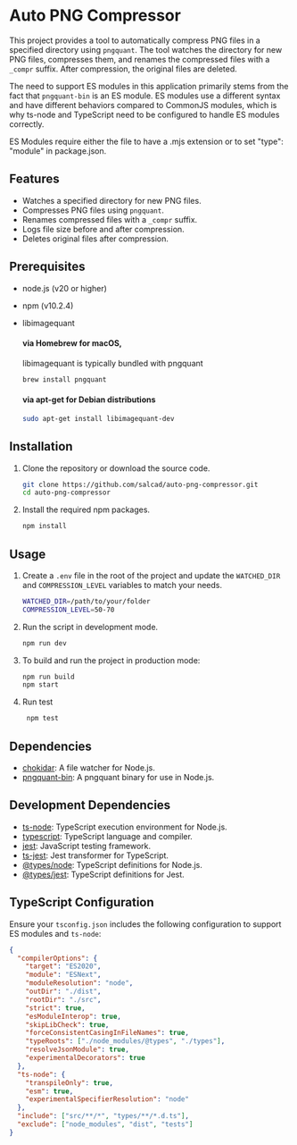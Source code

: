 # Auto PNG Compressor 

This project provides a tool to automatically compress PNG files in a specified directory using `pngquant`. The tool watches the directory for new PNG files, compresses them, and renames the compressed files with a `_compr` suffix. After compression, the original files are deleted.

The need to support ES modules in this application primarily stems from the fact that `pngquant-bin` is an ES module. ES modules use a different syntax and have different behaviors compared to CommonJS modules, which is why ts-node and TypeScript need to be configured to handle ES modules correctly. 

ES Modules require either the file to have a .mjs extension or to set "type": "module" in package.json.

## Features

- Watches a specified directory for new PNG files.
- Compresses PNG files using `pngquant`.
- Renames compressed files with a `_compr` suffix.
- Logs file size before and after compression.
- Deletes original files after compression.

## Prerequisites

- node.js (v20 or higher)
- npm (v10.2.4)
- libimagequant

    #### via Homebrew for macOS, 
    libimagequant is typically bundled with pngquant
    ```bash
    brew install pngquant
    ```

    #### via apt-get for Debian distributions
    ```bash
    sudo apt-get install libimagequant-dev
    ```

## Installation

1. Clone the repository or download the source code.

    ```bash
    git clone https://github.com/salcad/auto-png-compressor.git
    cd auto-png-compressor
    ```

2. Install the required npm packages. 

    ```bash
    npm install
    ```

## Usage

1. Create a `.env` file in the root of the project and update the `WATCHED_DIR` and `COMPRESSION_LEVEL` variables to match your needs.

    ```bash
    WATCHED_DIR=/path/to/your/folder
    COMPRESSION_LEVEL=50-70
    ```

2. Run the script in development mode.

    ```bash
    npm run dev
    ```

3. To build and run the project in production mode:

    ```bash
    npm run build
    npm start
    ```

4. Run test
   ```bash
    npm test
    ```

## Dependencies

- [chokidar](https://www.npmjs.com/package/chokidar): A file watcher for Node.js.
- [pngquant-bin](https://www.npmjs.com/package/pngquant-bin): A pngquant binary for use in Node.js.

## Development Dependencies

- [ts-node](https://www.npmjs.com/package/ts-node): TypeScript execution environment for Node.js.
- [typescript](https://www.npmjs.com/package/typescript): TypeScript language and compiler.
- [jest](https://www.npmjs.com/package/jest): JavaScript testing framework.
- [ts-jest](https://www.npmjs.com/package/ts-jest): Jest transformer for TypeScript.
- [@types/node](https://www.npmjs.com/package/@types/node): TypeScript definitions for Node.js.
- [@types/jest](https://www.npmjs.com/package/@types/jest): TypeScript definitions for Jest.

## TypeScript Configuration

Ensure your `tsconfig.json` includes the following configuration to support ES modules and `ts-node`:

```json
{
  "compilerOptions": {
    "target": "ES2020",
    "module": "ESNext",
    "moduleResolution": "node",
    "outDir": "./dist",
    "rootDir": "./src",
    "strict": true,
    "esModuleInterop": true,
    "skipLibCheck": true,
    "forceConsistentCasingInFileNames": true,
    "typeRoots": ["./node_modules/@types", "./types"],
    "resolveJsonModule": true,
    "experimentalDecorators": true
  },
  "ts-node": {
    "transpileOnly": true,
    "esm": true,
    "experimentalSpecifierResolution": "node"
  },
  "include": ["src/**/*", "types/**/*.d.ts"],
  "exclude": ["node_modules", "dist", "tests"]
}
```


